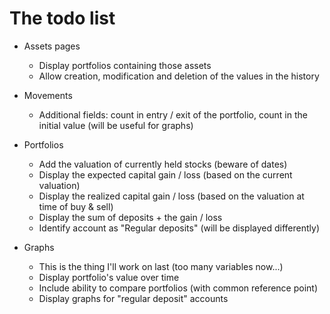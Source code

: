 # The todo list
* Assets pages
    * Display portfolios containing those assets
    * Allow creation, modification and deletion of the values in the history

* Movements
    * Additional fields: count in entry / exit of the portfolio, count in the initial value (will be useful for graphs)

* Portfolios
    * Add the valuation of currently held stocks (beware of dates)
    * Display the expected capital gain / loss (based on the current valuation)
    * Display the realized capital gain / loss (based on the valuation at time of buy & sell)
    * Display the sum of deposits + the gain / loss
    * Identify account as "Regular deposits" (will be displayed differently)

* Graphs
    * This is the thing I'll work on last (too many variables now...)
    * Display portfolio's value over time
    * Include ability to compare portfolios (with common reference point)
    * Display graphs for "regular deposit" accounts